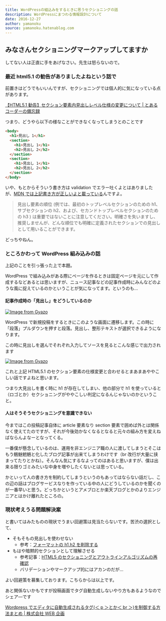 ```yaml
---
title: WordPressの組込みをするときに思うセクショニングの話
description: WordPressにまつわる情報設計について
date: 2016-12-27
author: yamanoku
source: yamanoku.hatenablog.com
---
```


## みなさんセクショニングマークアップしてますか

してない人は正直に手をあげなさい。先生は怒らないので。

### 最近 html5.1 の勧告がありましたよねという話で

前置きはどうでもいいんですが、セクショニングでは個人的に気になっている点があります。

[【HTML5.1 勧告】セクション要素内見出しレベル仕様の変更について | とあるコーダーの備忘録](http://roka404.main.jp/blog/archives/247)

つまり、どうやら以下の様なことができなくなってしまうとのことです

```html
<body>
  <h1>見出し 1</h1>
  <section>
    <h1>見出し 1</h1>
    <h2>見出し 2</h2>
  </section>
  <section>
    <h1>見出し 1</h1>
    <h2>見出し 2</h2>
  </section>
</body>
```

いや、もとからそういう書き方は validation でエラー吐くよとはありましたが、[MDN では上記書き方が正しいよと載っている](https://developer.mozilla.org/ja/docs/Web/HTML/Sections_and_Outlines_of_an_HTML5_document#The_HTML5_Outline_Algorithm)んですよ。

> 見出し要素の順位 (例では、最初のトップレベルセクションのための h1、サブセクションの h2、および、セカンドトップレベルセクションのための h3 ) は重要ではないことに注意してください。明確さを失いますし、推奨しませんが、どんな順位でも明確に定義されたセクションでの見出しとして用いることができます。

どっちやねん。

### ところかわって WordPress 組み込みの話

上記のことを引っ張った上で本題。

WordPress で組み込みがある際にページを作るときは固定ページを元にして作成するなどあるとは思いますが、ニュース記事などの記事作成時にみんなどのような風に捉えているのかということが気になってます。というのも…

#### 記事作成時の「見出し」をどうしているのか

[![Image from Gyazo](https://i.gyazo.com/30f89b847e891d18a921ca3f567a08d8.png)](https://gyazo.com/30f89b847e891d18a921ca3f567a08d8)

WordPress で新規投稿をするときにこのような画面に遷移します。この時に「段落」プルダウンを押すと段落。見出し、整形テキストが選択できるようになります。

この時に見出しを選んでそれぞれ入力してソースを見るとこんな感じで出力されます

[![Image from Gyazo](https://i.gyazo.com/076ef5867df798560e131677e14bf0ee.png)](https://gyazo.com/076ef5867df798560e131677e14bf0ee)

これと上記 HTML5.1 のセクション要素の仕様変更と合わせるとまあまあややこしい話ですよねと思います。

つまり大見出しを書く時に h1 が存在してしまい、他の部分で h1 を使っていると（ロゴとか）セクショニングがややこしい判定になるんじゃないのかということ。

#### 人はそうそうセクショニングを意識できない

今まではこの投稿記事自体に article 要素なり section 要素で囲めば外とは関係なく使えてたのですが、それが今後効かなくなるとなると元々の組み方を変えねばならんよなーとなってくる。

一番僕が懸念しているのは、運用を非エンジニア職の人に渡してしまうとそこはもう魑魅魍魎と化したブログ記事が出来てしまうわけです（br 改行が大量に挟まってたりとかね）。そんなん気にするなよってのはあると思いますが、僕は出来る限りゴミみたいな中身を増やしたくないとは思っている。

かといって人の書き方を制約してしまうというのもあってはならない話だし、この辺の話はブログサービスなりを作っている中の人にどうしているのかを聞くのが一番早いと思う。どっちかというとアメブロとか楽天ブログとかのよりエンジニアとはかけ離れたところの。

### 現状考えうる問題解決案

と書いてはみたものの現状でうまい回避策は見当たらないです。苦渋の選択として、

- そもそもの見出しを使わせない
  - 参考：[フォーマットの h1,h2 を削除する](http://www.webopixel.net/wordpress/211.html#101217_02)
- もはや暗黙的セクションとして理解させる
  - 参考記事：[HTML5 のセクショニングとアウトラインアルゴリズムの再確認](http://foreignkey.toyao.net/archives/1503)
  - バリデーションやマークアップ的にはアカンのだが...

よい回避策を募集しております。こちらからは以上です。

あと関係ないかもですが投稿画面でタグ自動生成しないやり方もあるようなのでシェア―です

[Wordpress でエディタに自動生成されるタグ(＜ p ＞とか＜ br ＞)を制御する方法まとめ | 株式会社 WEB 企画](https://webkikaku.co.jp/homepage/blog/hpseisaku/wordpress/wordpress-automatic-forming-control/)
